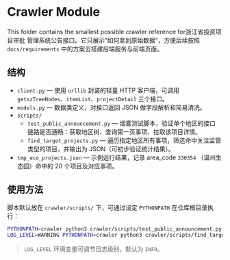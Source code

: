 # Crawler Module

This folder contains the smallest possible crawler reference for浙江省投资项目审批
管理系统公告接口。它只展示“如何拿到原始数据”，方便后续按照
`docs/requirements` 中的方案去搭建后端服务与前端页面。

## 结构

- `client.py` — 使用 `urllib` 封装的轻量 HTTP 客户端，可调用
  `getxzTreeNodes`、`itemList`、`projectDetail` 三个接口。
- `models.py` — 数据类定义，对接口返回 JSON 做字段解析和简易清洗。
- `scripts/`
  - `test_public_announcement.py` — 烟雾测试脚本，验证单个地区的接口
    链路是否通畅：获取地区树、查询第一页事项、拉取该项目详情。
  - `find_target_projects.py` — 遍历指定地区所有事项，筛选命中关注监管
    类型的项目，并输出为 JSON（可初步验证统计结果）。
- `tmp_eco_projects.json` — 示例运行结果，记录 area_code `330354`
  （温州生态园）命中的 20 个项目及对应事项。

## 使用方法

脚本默认放在 `crawler/scripts/` 下，可通过设定 `PYTHONPATH` 在仓库根目录执行：

```bash
PYTHONPATH=crawler python3 crawler/scripts/test_public_announcement.py
LOG_LEVEL=WARNING PYTHONPATH=crawler python3 crawler/scripts/find_target_projects.py > crawler/tmp_eco_projects.json
```

> `LOG_LEVEL` 环境变量可调节日志级别，默认为 `INFO`。
